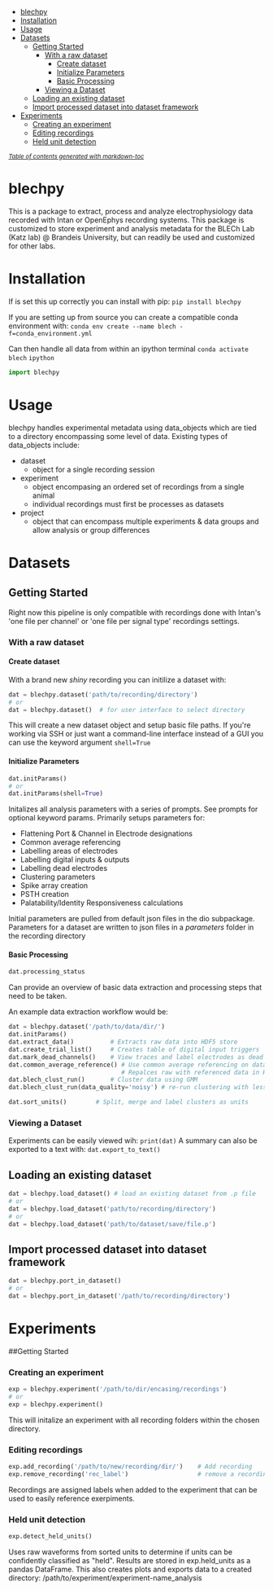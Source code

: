- [blechpy](#blechpy)
- [Installation](#installation)
- [Usage](#usage)
- [Datasets](#datasets)
  * [Getting Started](#getting-started)
    + [With a raw dataset](#with-a-raw-dataset)
      - [Create dataset](#create-dataset)
      - [Initialize Parameters](#initialize-parameters)
      - [Basic Processing](#basic-processing)
    + [Viewing a Dataset](#viewing-a-dataset)
  * [Loading an existing dataset](#loading-an-existing-dataset)
  * [Import processed dataset into dataset framework](#import-processed-dataset-into-dataset-framework)
- [Experiments](#experiments)
    + [Creating an experiment](#creating-an-experiment)
    + [Editing recordings](#editing-recordings)
    + [Held unit detection](#held-unit-detection)

<small><i><a href='http://ecotrust-canada.github.io/markdown-toc/'>Table of contents generated with markdown-toc</a></i></small>

# blechpy
This is a package to extract, process and analyze electrophysiology data recorded with Intan or OpenEphys recording systems. This package is customized to store experiment and analysis metadata for the BLECh Lab (Katz lab) @ Brandeis University, but can readily be used and customized for other labs.

# Installation
If is set this up correctly you can install with pip:
`pip install blechpy`

If you are setting up from source you can create a compatible conda environment with: 
`conda env create --name blech -f=conda_environment.yml`

Can  then handle all data from within an ipython terminal
`conda activate blech`
`ipython`

```python
import blechpy
```

# Usage
blechpy handles experimental metadata using data_objects which are tied to a directory encompassing some level of data. Existing types of data_objects include:
* dataset
    * object for a single recording session
* experiment
    * object encompasing an ordered set of recordings from a single animal
    * individual recordings must first be processes as datasets
* project
    * object that can encompass multiple experiments & data groups and allow analysis or group differences

# Datasets
## Getting Started
Right now this pipeline is only compatible with recordings done with Intan's 'one file per channel' or 'one file per signal type' recordings settings.

### With a raw dataset
#### Create dataset
With a brand new *shiny* recording you can initilize a dataset with:
```python
dat = blechpy.dataset('path/to/recording/directory')
# or
dat = blechpy.dataset()  # for user interface to select directory
```
This will create a new dataset object and setup basic file paths.
If you're working via SSH or just want a command-line interface instead of a GUI you can use the keyword argument `shell=True`

#### Initialize Parameters
```python
dat.initParams() 
# or
dat.initParams(shell=True)
```
Initalizes all analysis parameters with a series of prompts.
See prompts for optional keyword params.
Primarily setups parameters for:
* Flattening Port & Channel in Electrode designations
* Common average referencing
* Labelling areas of electrodes
* Labelling digital inputs & outputs
* Labelling dead electrodes
* Clustering parameters
* Spike array creation
* PSTH creation
* Palatability/Identity Responsiveness calculations

Initial parameters are pulled from default json files in the dio subpackage.
Parameters for a dataset are written to json files in a *parameters* folder in the recording directory

#### Basic Processing
```python
dat.processing_status
```
Can provide an overview of basic data extraction and processing steps that need to be taken.


An example data extraction workflow would be:
```python
dat = blechpy.dataset('/path/to/data/dir/')
dat.initParams()
dat.extract_data()          # Extracts raw data into HDF5 store
dat.create_trial_list()     # Creates table of digital input triggers
dat.mark_dead_channels()    # View traces and label electrodes as dead
dat.common_average_reference() # Use common average referencing on data. 
                               # Repalces raw with referenced data in HDF5 store
dat.blech_clust_run()       # Cluster data using GMM
dat.blech_clust_run(data_quality='noisy') # re-run clustering with less strict parameters

dat.sort_units()        # Split, merge and label clusters as units
```

### Viewing a Dataset
Experiments can be easily viewed wih: `print(dat)`
A summary can also be exported to a text with: `dat.export_to_text()`

## Loading an existing dataset
```python
dat = blechpy.load_dataset() # load an existing dataset from .p file
# or
dat = blechpy.load_dataset('path/to/recording/directory') 
# or
dat = blechpy.load_dataset('path/to/dataset/save/file.p')
```

## Import processed dataset into dataset framework
```python
dat = blechpy.port_in_dataset()
# or
dat = blechpy.port_in_dataset('/path/to/recording/directory')
```

# Experiments
##Getting Started
### Creating an experiment
```python
exp = blechpy.experiment('/path/to/dir/encasing/recordings')
# or
exp = blechpy.experiment()
```
This will initalize an experiment with all recording folders within the chosen directory.

### Editing recordings
```python
exp.add_recording('/path/to/new/recording/dir/')    # Add recording
exp.remove_recording('rec_label')                   # remove a recording dir 
```
Recordings are assigned labels when added to the experiment that can be used to easily reference exerpiments.

### Held unit detection
```python
exp.detect_held_units()
```
Uses raw waveforms from sorted units to determine if units can be confidently classified as "held". Results are stored in exp.held_units as a pandas DataFrame.
This also creates plots and exports data to a created directory:
/path/to/experiment/experiment-name_analysis
